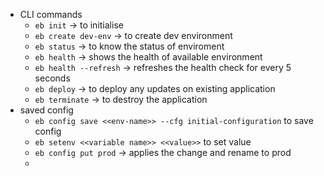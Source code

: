 - CLI commands
	- `eb init` -> to initialise
	- `eb create dev-env` -> to create dev environment
	- `eb status` -> to know the status of enviroment
	- `eb health` -> shows the health of available environment
	- `eb health --refresh` -> refreshes the health check for every 5 seconds
	- `eb deploy` -> to deploy any updates on existing application
	- `eb terminate` -> to destroy the application
- saved config
	- `eb config save <<env-name>> --cfg initial-configuration` to save config
	- `eb setenv <<variable name>> <<value>>` to set value
	- `eb config put prod` -> applies the change and rename to prod
	-